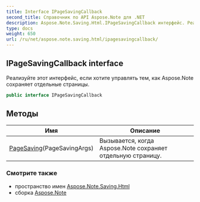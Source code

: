 ```yaml
---
title: Interface IPageSavingCallback
second_title: Справочник по API Aspose.Note для .NET
description: Aspose.Note.Saving.Html.IPageSavingCallback интерфейс. Реализуйте этот интерфейс если хотите управлять тем как Aspose.Note сохраняет отдельные страницы.
type: docs
weight: 650
url: /ru/net/aspose.note.saving.html/ipagesavingcallback/
---
```

## IPageSavingCallback interface

Реализуйте этот интерфейс, если хотите управлять тем, как Aspose.Note сохраняет отдельные страницы.

```csharp
public interface IPageSavingCallback
```

## Методы

| Имя | Описание |
| --- | --- |
| [PageSaving](../../aspose.note.saving.html/ipagesavingcallback/pagesaving/)(PageSavingArgs) | Вызывается, когда Aspose.Note сохраняет отдельную страницу. |

### Смотрите также

* пространство имен [Aspose.Note.Saving.Html](../../aspose.note.saving.html/)
* сборка [Aspose.Note](../../)


